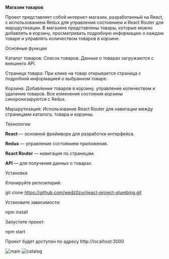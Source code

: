 **Магазин товаров**

Проект представляет собой интернет-магазин, разработанный на React, с использованием Redux для управления состоянием и React Router для маршрутизации. В магазине представлены товары, которые можно добавлять в корзину, просматривать подробную информацию о каждом товаре и управлять количеством товаров в корзине.

Основные функции

Каталог товаров: Список товаров. Данные о товарах загружаются с внешнего API.

Страница товара: При клике на товар открывается страница с подробной информацией о выбранном товаре.

Корзина: Добавление товаров в корзину, управление количеством и удаление товаров. Все изменения состояния корзины синхронизируются с Redux.

Маршрутизация: Использование React Router для навигации между страницами каталога, товара и корзины.


Технологии

**React** — основной фреймворк для разработки интерфейса.

**Redux** — управление состоянием приложения.

**React Router** — навигация по страницам.

**API** — для получения данных о товарах.




Установка

Клонируйте репозиторий:

git clone https://github.com/wedz0zur/react-project-plumbing.git

Установите зависимости:

npm install

Запустите проект:

npm start

Проект будет доступен по адресу http://localhost:3000

![main](https://github.com/user-attachments/assets/1e724d50-6e29-4767-9112-69ffe113b23a)
![catalog](https://github.com/user-attachments/assets/c2ff14b5-1678-49b6-a0fa-661736bfd0e8)




